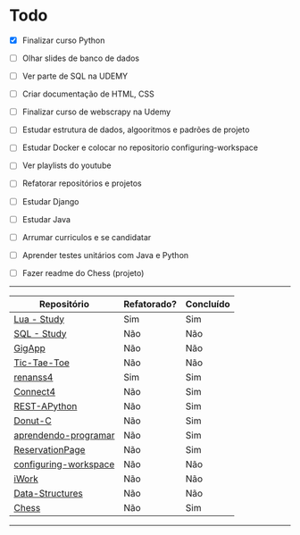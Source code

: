 # Todo

- [x] Finalizar curso Python

- [ ] Olhar slides de banco de dados

- [ ] Ver parte de SQL na UDEMY

- [ ] Criar documentação de HTML, CSS

- [ ] Finalizar curso de webscrapy na Udemy

- [ ] Estudar estrutura de dados, algooritmos e padrões de projeto

- [ ] Estudar Docker e colocar no repositorio configuring-workspace

- [ ] Ver playlists do youtube

- [ ] Refatorar repositórios e projetos

- [ ] Estudar Django

- [ ] Estudar Java

- [ ] Arrumar curriculos e se candidatar

- [ ] Aprender testes unitários com Java e Python

- [ ] Fazer readme do Chess (projeto)

---

| Repositório | Refatorado? | Concluído |
|----------|----------|----------|
| [Lua - Study](https://github.com/renanss4/lua-study)  | Sim | Sim | Sim |
| [SQL - Study](https://github.com/renanss4/sql-study) | Não  | Não |
| [GigApp](https://github.com/renanss4/GigApp)  | Não  | Não |
| [Tic-Tae-Toe](https://github.com/renanss4/Tic-Tac-Toe) | Não  | Não |
| [renanss4](https://github.com/renanss4/renanss4)  | Sim  | Sim |
| [Connect4](https://github.com/renanss4/Connect4)  | Não  | Sim |
| [REST-APython](https://github.com/renanss4/REST-APython)  | Não  | Sim |
| [Donut-C](https://github.com/renanss4/Donut-C)  | Não  | Sim |
| [aprendendo-programar](https://github.com/renanss4/aprendendo-programar)  | Não  | Sim |
| [ReservationPage](https://github.com/renanss4/reservationPage)  | Não  | Sim |
| [configuring-workspace](https://github.com/renanss4/configuring-workspace)  | Não  | Não |
| [iWork](https://github.com/renanss4/iWork)  | Não  | Não |
| [Data-Structures](https://github.com/renanss4/Data-Structures)  | Não  | Não |
| [Chess](https://github.com/renanss4/Chess) | Não  | Sim |

---
